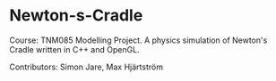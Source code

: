 Newton-s-Cradle
===============
Course: TNM085 Modelling Project.
A physics simulation of Newton's Cradle written in C++ and OpenGL. 

Contributors: Simon Jare, Max Hjärtström
